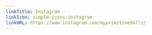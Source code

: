 ```yaml
---
linkTitle: Instagram
linkIcon: simple-icons:instagram
linkURL: https://www.instagram.com/myprimitivedolls/
---
```

